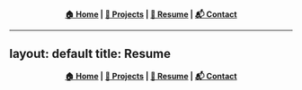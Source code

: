<p align="center">
  <strong>
    <a href="index.md">🏠 Home</a> |
    <a href="index.md#💼-projects">💼 Projects</a> |
    <a href="resume.md">📄 Resume</a> |
    <a href="index.md#📬-contact-me">📬 Contact</a>
  </strong>
</p>

---
layout: default
title: Resume
---

<p align="center">
  <strong>
    <a href="index.md">🏠 Home</a> |
    <a href="index.md#💼-projects">💼 Projects</a> |
    <a href="resume.md">📄 Resume</a> |
    <a href="index.md#📬-contact-me">📬 Contact</a>
  </strong>
</p>
